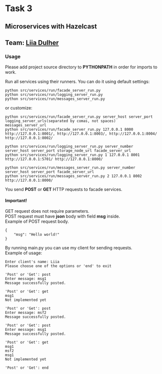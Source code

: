 # Task 3
## Microservices with Hazelcast
## Team: [Liia Dulher](https://github.com/LiiaDulher)
### Usage
Please add project source directory to <b>PYTHONPATH</b> in order for imports to work.

Run all services using their runners.
You can do it using default settings:
````
python src/services/run/facade_server_run.py
python src/services/run/logging_server_run.py
python src/services/run/messages_server_run.py
````
or customize:
````
python src/services/run/facade_server_run.py server_host server_port logging_server_urls(separated by comas, not spaces) messages_server_url
python src/services/run/facade_server_run.py 127.0.0.1 8000 http://127.0.0.1:8001/, http://127.0.0.1:8003/, http://127.0.0.1:8004/ http://127.0.0.1:8002/
````
````
python src/services/run/logging_server_run.py server_number server_host server_port storage_node_url facade_server_url
python src/services/run/logging_server_run.py 1 127.0.0.1 8001 http://127.0.0.1:5701/ http://127.0.0.1:8000/
````
````
python src/services/run/messages_server_run.py server_number server_host server_port facade_server_url
python src/services/run/messages_server_run.py 2 127.0.0.1 8002 http://127.0.0.1:8000/
````

You send <b>POST</b> or <b>GET</b> HTTP requests to facade services.
#### Important!
GET request does not require parameters.<br>
POST request must have <b>json</b> body with field <b>msg</b> inside.<br>
Example of POST request body.
````
{
    "msg": "Hello world!"
}
````

By running main.py you can use my client for sending requests.<br>
Example of usage:
````
Enter client's name: Liia
Please choose one of the options or 'end' to exit

'Post' or 'Get': post
Enter message: msg1
Message successfully posted.

'Post' or 'Get': get
msg1
Not implemented yet

'Post' or 'Get': post
Enter message: msf2
Message successfully posted.

'Post' or 'Get': post
Enter message: msg1
Message successfully posted.

'Post' or 'Get': get
msg1
msf2
msg1
Not implemented yet

'Post' or 'Get': end
````